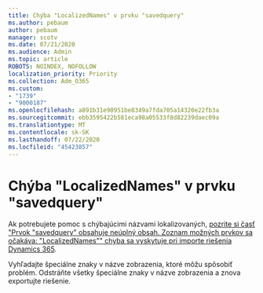 ```yaml
---
title: Chýba "LocalizedNames" v prvku "savedquery"
ms.author: pebaum
author: pebaum
manager: scotv
ms.date: 07/21/2020
ms.audience: Admin
ms.topic: article
ROBOTS: NOINDEX, NOFOLLOW
localization_priority: Priority
ms.collection: Adm_O365
ms.custom:
- "1739"
- "9000187"
ms.openlocfilehash: a891b31e90951be8349a7fda705a14320e22fb3a
ms.sourcegitcommit: ebb3595422b581eca98a05533f8d82239daec09a
ms.translationtype: MT
ms.contentlocale: sk-SK
ms.lasthandoff: 07/22/2020
ms.locfileid: "45423857"
---
```

# <a name="missing-localizednames-in-element-savedquery"></a>Chýba "LocalizedNames" v prvku "savedquery"

Ak potrebujete pomoc s chýbajúcimi názvami lokalizovaných, [pozrite si časť "Prvok "savedquery" obsahuje neúplný obsah. Zoznam možných prvkov sa očakáva: "LocalizedNames"" chyba sa vyskytuje pri importe riešenia Dynamics 365](https://support.microsoft.com/help/4463330/the-element-savedquery-has-incomplete-content-list-of-possible-element).

Vyhľadajte špeciálne znaky v názve zobrazenia, ktoré môžu spôsobiť problém. Odstráňte všetky špeciálne znaky v názve zobrazenia a znova exportujte riešenie.